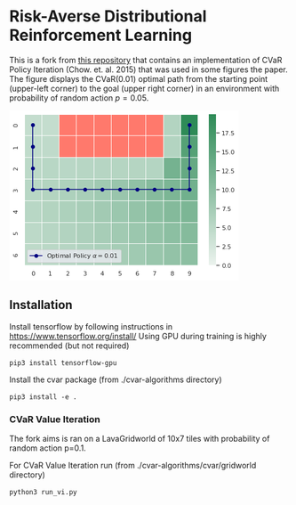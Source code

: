 # Risk-Averse Distributional Reinforcement Learning

This is a fork from [this repository](https://github.com/Silvicek/cvar-algorithms) that contains an implementation of CVaR Policy Iteration (Chow. et. al. 2015) that was used in some figures the paper. The figure displays the CVaR(0.01) optimal path from the starting point (upper-left corner) to the goal (upper right corner) in an environment with probability of random action $p=0.05$.

![Optimal Path](figures/CVAR_optimal_0.01_0.05.png)


## Installation

Install tensorflow by following instructions in https://www.tensorflow.org/install/
Using GPU during training is highly recommended (but not required)

    pip3 install tensorflow-gpu


Install the cvar package (from ./cvar-algorithms directory)

    pip3 install -e .

### CVaR Value Iteration

The fork aims is ran on a LavaGridworld of 10x7 tiles with probability of random action p=0.1.

For CVaR Value Iteration run (from ./cvar-algorithms/cvar/gridworld directory)

    python3 run_vi.py



